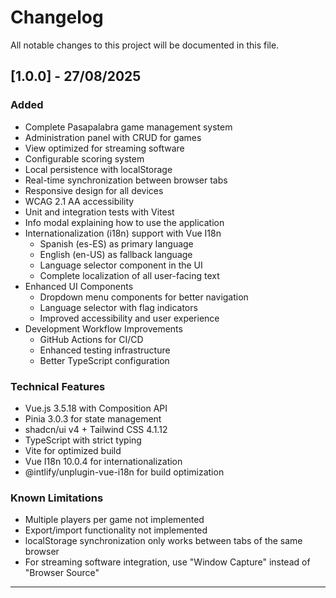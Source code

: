 # Changelog

All notable changes to this project will be documented in this file.

## [1.0.0] - 27/08/2025

### Added

- Complete Pasapalabra game management system
- Administration panel with CRUD for games
- View optimized for streaming software
- Configurable scoring system
- Local persistence with localStorage
- Real-time synchronization between browser tabs
- Responsive design for all devices
- WCAG 2.1 AA accessibility
- Unit and integration tests with Vitest
- Info modal explaining how to use the application
- Internationalization (i18n) support with Vue I18n
  - Spanish (es-ES) as primary language
  - English (en-US) as fallback language
  - Language selector component in the UI
  - Complete localization of all user-facing text
- Enhanced UI Components
  - Dropdown menu components for better navigation
  - Language selector with flag indicators
  - Improved accessibility and user experience
- Development Workflow Improvements
  - GitHub Actions for CI/CD
  - Enhanced testing infrastructure
  - Better TypeScript configuration

### Technical Features

- Vue.js 3.5.18 with Composition API
- Pinia 3.0.3 for state management
- shadcn/ui v4 + Tailwind CSS 4.1.12
- TypeScript with strict typing
- Vite for optimized build
- Vue I18n 10.0.4 for internationalization
- @intlify/unplugin-vue-i18n for build optimization

### Known Limitations

- Multiple players per game not implemented
- Export/import functionality not implemented
- localStorage synchronization only works between tabs of the same browser
- For streaming software integration, use "Window Capture" instead of "Browser Source"

---
